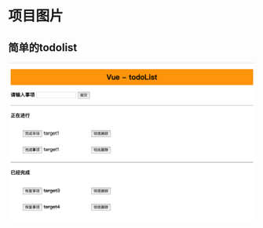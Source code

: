 <!--
 * @Date: 2020-06-10 20:00:44
 * @LastEditors: zhangwen
 * @LastEditTime: 2020-06-10 20:13:22
 * @FilePath: /vue-demos/README.md
--> 
# 项目图片

## 简单的todolist
![vue简单的todolist](https://raw.githubusercontent.com/zhangwen0424/vue-demos/master/images/todolist.png)